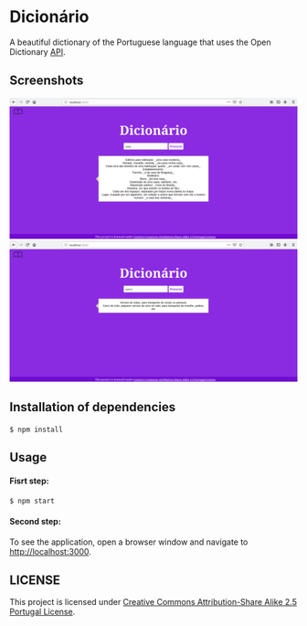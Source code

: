 # Dicionário

A beautiful dictionary of the Portuguese language that uses the Open Dictionary [API](http://dicionario-aberto.net/estaticos/api.html).

## Screenshots

<img src="images/dicionario.png" alt="dicionario">
<img src="images/dicionario2.png" alt="dicionario">

## Installation of dependencies

```
$ npm install
```

## Usage

#### Fisrt step:

```
$ npm start
```

#### Second step:

To see the application, open a browser window and navigate to [http://localhost:3000](http://localhost:3000).

## LICENSE

This project is licensed under [Creative Commons Attribution-Share Alike 2.5 Portugal License](http://creativecommons.org/licenses/by-sa/2.5/pt/).
